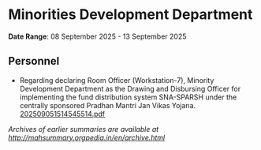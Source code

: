# Minorities Development Department

**Date Range**: 08 September 2025 - 13 September 2025


## Personnel
- Regarding declaring Room Officer (Workstation-7), Minority Development Department as the Drawing and Disbursing Officer for implementing the fund distribution system SNA-SPARSH under the centrally sponsored Pradhan Mantri Jan Vikas Yojana.\
  [202509051514545514.pdf](https://gr.maharashtra.gov.in/Site/Upload/Government%20Resolutions/English/202509051514545514.pdf)


*Archives of earlier summaries are available at http://mahsummary.orgpedia.in/en/archive.html*